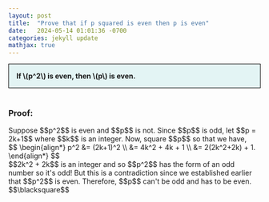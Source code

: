 ```yaml
---
layout: post
title:  "Prove that if p squared is even then p is even"
date:   2024-05-14 01:01:36 -0700
categories: jekyll update
mathjax: true
---
```

<div style="background-color: #E3F4F4; padding: 15px 15px 15px 15px; border:1px solid black;">
  <b>If \(p^2\) is even, then \(p\) is even.</b>
</div>
<br>
<h3>Proof:</h3>
Suppose $$p^2$$ is even and $$p$$ is not. Since $$p$$ is odd, let $$p = 2k+1$$ where $$k$$ is an integer. Now, square $$p$$ so that we have,
<div>
$$
\begin{align*}
p^2 &= (2k+1)^2 \\
&= 4k^2 + 4k + 1 \\
&= 2(2k^2+2k) + 1.
\end{align*}
$$
</div>
$$2k^2 + 2k$$ is an integer and so $$p^2$$ has the form of an odd number so it's odd! But this is a contradiction since we established earlier that $$p^2$$ is even. Therefore, $$p$$ can't be odd and has to be even. $$\blacksquare$$
<br>
<br>
